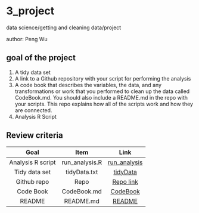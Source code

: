 # 3_project
data science/getting and cleaning data/project

author: Peng Wu

## goal of the project
1. A tidy data set
2. A link to a Github repository with your script for performing the analysis
3. A code book that describes the variables, the data, and any transformations or work that you performed to clean up the data called CodeBook.md. You should also include a README.md in the repo with your scripts. This repo explains how all of the scripts work and how they are connected.
4. Analysis R Script

## Review criteria
|Goal|Item|Link|
|:-:|:-:|:-:|
|Analysis R script|run_analysis.R|[run_analysis](https://github.com/Pennyyyy98/3_project/blob/main/run_analysis.R)|
|Tidy data set|tidyData.txt|[tidyData](https://github.com/Pennyyyy98/3_project/blob/main/tidyData.txt)|
|Github repo|Repo|[Repo link](https://github.com/Pennyyyy98/3_project.git)|
|Code Book|CodeBook.md|[CodeBook](https://github.com/Pennyyyy98/3_project/blob/main/CodeBook.md)|
|README|README.md|[README](https://github.com/Pennyyyy98/3_project/blob/main/README.md)|
